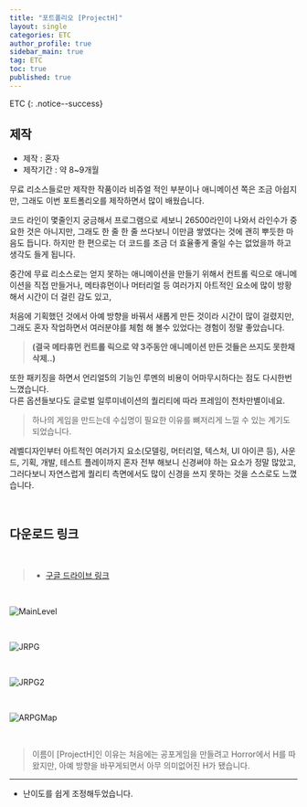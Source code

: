 ```yaml
---
title: "포트폴리오 [ProjectH]"
layout: single
categories: ETC
author_profile: true
sidebar_main: true
tag: ETC
toc: true
published: true
---
```




ETC
{: .notice--success}


## 제작

* 제작 : 혼자   
* 제작기간 : 약 8~9개월

무료 리소스들로만 제작한 작품이라 비쥬얼 적인 부분이나 애니메이션 쪽은 조금 아쉽지만, 그래도 이번 포트폴리오를 제작하면서 많이 배웠습니다.   

코드 라인이 몇줄인지 궁금해서 프로그램으로 세보니 26500라인이 나와서 라인수가 중요한 것은 아니지만, 그래도 한 줄 한 줄 쓰다보니 이만큼 쌓였다는 것에 괜히 뿌듯한 마음도 듭니다. 하지만 한 편으로는 더 코드를 조금 더 효율좋게 줄일 수는 없었을까 하고 생각도 들게 됩니다.  


중간에 무료 리소스로는 얻지 못하는 애니메이션을 만들기 위해서 컨트롤 릭으로 애니메이션을 직접 만들거나, 메타휴먼이나 머터리얼 등 여러가지 아트적인 요소에 많이 방황해서 시간이 더 걸린 감도 있고, 

처음에 기획했던 것에서 아예 방향을 바꿔서 새롭게 만든 것이라 시간이 많이 걸렸지만, 그래도 혼자 작업하면서 여러분야를 체험 해 볼수 있었다는 경험이 정말 좋았습니다.    
> **(결국 메타휴먼 컨트롤 릭으로 약 3주동안 애니메이션 만든 것들은 쓰지도 못한채 삭제..)**

또한 패키징을 하면서 언리얼5의 기능인 루멘의 비용이 어마무시하다는 점도 다시한번 느꼈습니다.    
다른 옵션들보다도 글로벌 일루미네이션의 퀄리티에 따라 프레임이 천차만별이네요.

> 하나의 게임을 만드는데 수십명이 필요한 이유를 뼈저리게 느낄 수 있는 계기도 되었습니다.  
     
레벨디자인부터 아트적인 여러가지 요소(모델링, 머터리얼, 텍스처, UI 아이콘 등), 사운드,  기획, 개발, 테스트 플레이까지 혼자 전부 해보니 신경써야 하는 요소가 정말 많았고, 그러다보니 자연스럽게 퀄리티 측면에서도 많이 신경을 쓰지 못하는 것을 스스로도 느꼈습니다.    


<br>


## 다운로드 링크

<br>


> * [구글 드라이브 링크](https://drive.google.com/file/d/18lSj38_HXu3USQqT0CVGgF5x_oZZFlzs/view)


<br>


![MainLevel](https://user-images.githubusercontent.com/69719507/233058525-4c601d08-5186-4982-a60f-24f4b50da65d.png)


<br>



![JRPG](https://user-images.githubusercontent.com/69719507/233058425-348ba01c-61e1-44ad-bc09-a237fc9b260f.png)


<br>


![JRPG2](https://user-images.githubusercontent.com/69719507/233059629-ee4bf25c-e833-4e43-91ce-7dd5192fd1f8.png)


<br>


![ARPGMap](https://user-images.githubusercontent.com/69719507/233058155-fa4ca7c8-79b7-4af8-a222-63a7db1a3132.png)


<br>


> 이름이 [ProjectH]인 이유는 처음에는 공포게임을 만들려고 Horror에서 H를 따왔지만, 아예 방향을 바꾸게되면서 아무 의미없어진 H가 됐습니다.



***

* 난이도를 쉽게 조정해두었습니다.


